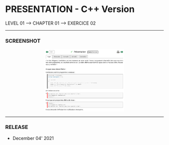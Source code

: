 # PRESENTATION - C++ Version
LEVEL 01 --> CHAPTER 01 --> EXERCICE 02

---
### **SCREENSHOT**

<div align="center">
    <img
        src="https://github.com/Ayckinn/CPP/blob/main/FRANCE_IOI/LEVEL_01/Chapter_01/02_Presentation/presentation.png"
        alt="DEMO"
        style="width:50%">
</div>

---
### **RELEASE**

- December 04' 2021